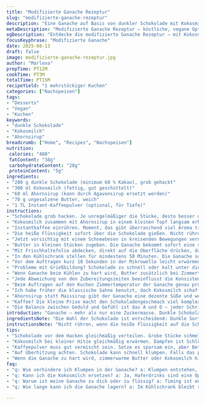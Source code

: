```yaml
---
title: "Modifizierte Ganache Rezeptur"
slug: "modifizierte-ganache-rezeptur"
description: "Eine Ganache auf Basis von dunkler Schokolade mit Kokosmilch und Ahornsirup, kombiniert mit Butter und einem Hauch Kaffee. Geeignet als Belag für mehrstöckige Kuchen oder als Füllung. Berücksichtigt Anpassungen für cremige Textur und optimale Streichfähigkeit durch Temperatur- sowie Zutatenkontrolle. Gluten-, nuss- und eifreier Ansatz. Umfasst wichtige Tipps zur Vermeidung von Klumpen und Trennen der Masse bei Inkubationszeiten und Hitzeeinwirkung."
metaDescription: "Modifizierte Ganache Rezeptur – köstliche, vegane Option für cremige Schokoladenglasur oder Füllung mit intensiven Aromen"
ogDescription: "Entdecke die modifizierte Ganache Rezeptur – mit Kokosmilch und Kaffee. Perfekt für einen mehrstöckigen Kuchen und vollmundigen Geschmack"
focusKeyphrase: "Modifizierte Ganache"
date: 2025-08-13
draft: false
image: modifizierte-ganache-rezeptur.jpg
author: "Marlena"
prepTime: PT12M
cookTime: PT3M
totalTime: PT15M
recipeYield: "1 mehrstöckiger Kuchen"
categories: ["Nachspeisen"]
tags:
- "Desserts"
- "Vegan"
- "Kuchen"
keywords:
- "dunkle Schokolade"
- "Kokosmilch"
- "Ahornsirup"
breadcrumb: ["Home", "Recipes", "Nachspeisen"]
nutrition: 
 calories: "480"
 fatContent: "38g"
 carbohydrateContent: "28g"
 proteinContent: "5g"
ingredients:
- "280 g dunkle Schokolade (minimum 60 % Kakao), grob gehackt"
- "300 ml Kokosmilch (fettig, gut geschüttelt)"
- "60 ml Ahornsirup (kann durch Agavensirup ersetzt werden)"
- "70 g ungesalzene Butter, weich"
- "1 TL Instant-Kaffeepulver (optional, für Tiefe)"
instructions:
- "Schokolade grob hacken. Je unregelmäßiger die Stücke, desto besser die Schmelze. Beiseitestellen."
- "Kokosmilch zusammen mit Ahornsirup in einem kleinen Topf langsam erhitzen. Nicht kochen – nur dampfen, kleine Blasen am Rand genügen."
- "Instantkaffee einrühren. Moment, das gibt überraschend viel Aroma trotz minimaler Menge."
- "Die heiße Flüssigkeit sofort über die Schokolade gießen. Nicht rühren! Fünf Minuten warten, Stille. Nur so schmilzt die Schokolade gleichmäßig und man sieht die erste Schwärze, wie sie glänzt."
- "Jetzt vorsichtig mit einem Schneebesen in kreisenden Bewegungen vermengen. Von außen nach innen. Leichtes Zischen aus der Mischung – Zeichen, dass die Wärme eingeschlossen wird."
- "Butter in kleinen Stücken zugeben. Die Ganache bekommt sofort eine samtige Textur. Hier auf keinen Fall kalt rühren – eher Geduld."
- "Mit Frischhaltefolie abdecken, direkt auf die Oberfläche drücken, damit keine Haut entsteht."
- "In den Kühlschrank stellen für mindestens 50 Minuten. Die Ganache sollte fest, aber streichfähig sein. Drückt man mit Finger, hinterlässt sie leichte Mulden, die langsam zurückgehen."
- "Vor dem Auftragen kurz 10 Sekunden in der Mikrowelle leicht erwärmen, falls zu hart. Keine Gefahr, wenn man immer nur in kurzen Intervallen arbeitet."
- "Probleme mit Grießbildung? Schokolade zu schnell oder kalt unter die Flüssigkeit gemischt. Niemals umgekehrt - sonst gerinnt sie."
- "Wenn Ganache beim Kühlen zu hart wird, Butter zusätzlich bei Zimmertemperatur anpassen oder mit etwas Kokosmilch verlängern."
- "Jede Abweichung von den Zubereitungszeiten beeinflusst die Konsistenz - nicht ungeduldig werden."
- "Beim Auftragen auf den Kuchen Zimmertemperatur der Ganache genau prüfen. Zu kalt zerstört die Oberfläche, zu warm macht alles flüssig."
- "Ich habe früher die klassische Sahne benutzt, doch Kokosmilch schafft ein besseres Mundgefühl und weniger Trennen bei Raumtemperatur."
- "Ahornsirup statt Maissirup gibt der Ganache eine dezente Süße und weniger Klebrigkeit, außerdem ein feiner Duft."
- "Kaffee? Die kleine Prise macht den Schokoladengeschmack viel komplexer – nicht übersüßten Zucker beschweren lassen."
- "Die Balance zwischen Geduld und Gefühl ist das A und O – jeder Schritt muss sanft und achtsam erfolgen."
introduction: "Ganache – mehr als nur eine Zuckermasse. Dunkle Schokolade mit Kokosmilch statt Sahne, kombiniert mit weicher Butter, schafft eine geschmeidige, cremige Textur. Dazu ein Schuss Ahornsirup statt Maissirup: das sorgt für eine dezente Süße ohne Überklebung. Ein feiner Hauch Kaffee bringt Tiefe, ohne zu dominieren. Aus Erfahrungen mit unzähligen Versuchen weiß ich, dass das langsame Verschmelzen, nicht Rühren direkt nach dem Eingießen, ein Schlüssel zum Erfolg ist. Die Temperaturkontrolle, die Ruhezeit vor dem Kühlen – das darf man nicht unterschätzen. Timing ist wichtiger als eine strikte Zeitvorgabe. Die Ganache soll fest, aber gebrauchsfähig bleiben. Die Praxis hat gezeigt, manche Zutaten bringen Stabilität bei Raumtemperatur. Kündigt sich die Klümpchenbildung an, zu schnell gearbeitet. Geduld ist König – und die Belohnung: samtiger Glanz, perfekte Streicheigenschaft. Nicht unnötig verrühren, nicht überhitzen. So klappt das Ganache-Handwerk."
ingredientsNote: "Die Wahl der Schokolade ist entscheidend: Dunkle Sorte mit mindestens 60 % Kakaoanteil sorgt für Balance. Kokosmilch ist ein guter Ersatz für Sahne, gibt subtile Süße und mehr Stabilität bei Zimmertemperatur. Ahornsirup statt Maissirup verhindert übermäßiges Kleben und bringt eine unterschwellige Honignote. Die Butter sollte ungesalzen und weich sein. Instantkaffee ist optional, aber eine kleine Prise intensiviert das Aroma deutlich, ohne zu dominieren. Bei Unverträglichkeiten lässt sich Kokosmilch durch Hafer- oder Mandeldrink ersetzen, jedoch mit leicht veränderter Textur – hier genau beobachten. Genauso wichtig ist die Temperaturkontrolle beim Erhitzen der Flüssigkeiten, kleine Bläschen am Rand sind optimal, zu hoch erhitzt gerinnt die Schokolade schnell. Immer frische Zutaten verwenden, alte Schokolade bekommt schnell eine matte, körnige Oberfläche."
instructionsNote: "Nicht rühren, wenn die heiße Flüssigkeit auf die Schokolade trifft. Diese Ruhephase von etwa fünf Minuten ist Gold wert, damit die Schokolade richtig schmilzt ohne Klümpchen. Das sehr sanfte Rühren danach – beachtet die Richtung – verhindert Lufteinschlüsse und Glanzverlust. Das Abdecken mit Frischhaltefolie dicht auf die Oberfläche verhindert Hautbildung, sonst entstehen unschöne Häutchen zum Verunreinigen. Genaues Timing bei Kühlschrank oder Kühltasche: Zu lange kalt – zu schokoladig und brüchig, zu kurz – zu flüssig und nicht streichfähig. Wer die Mikrowelle benutzt, darf nur Sekundenintervalle verwenden – schnell wird sie ungenießbar. Probleme mit Grieß oder Trennung können durch schnelles Temperieren kommen. Die Geduld belohnt am Ende mit samtiger Konsistenz. Beim Auftragen ist Raumtemperatur entscheidend, sonst wird der Kuchen schlimm unansehnlich. Kleine Hacks aus der Praxis: Vorher kleine Portion testen, bei Notfall Zimmertemperatur Milch oder Butter nachgeben."
tips:
- "Schokolade vor dem Hacken gleichmäßig verteilen. Grobe Stücke schmelzen besser. Achte auf unregelmäßige Formen. Damit wird die Ganache perfekt cremig. Grosse Stücke halten beim Schmelzen gut die Struktur, während sie sich langsam verbinden. Setting sounds wichtig."
- "Kokosmilch bei kleiner Hitze gleichmäßig erwärmen. Dampfen ist Schlüssel, nicht kochen. Bringt Aromen nach oben. Kräftige Blasen sind Zeichen, dass die Temperatur stimmt. Zu hohe Hitze kann die Mischung schnell ruinieren, darauf achten."
- "Kaffeepulver muss gut vermischt sein. Setze es sparsam ein, aber Betone die Wirkung. Macht den Schoko-Geschmack komplizierter. Schokolade bekommt Tiefe, genussvolle Erlebnisse warten. Kaffee verleiht Komplexität, aber übertreibe nicht."
- "Auf Überhitzung achten. Schokolade kann schnell klumpen. Falls das passiert, mit etwas Kokosmilch in kleinen Stücken reinigen. Ganache nicht unaufmerksam lassen. Jedes Detail zählt – immer beobachten."
- "Wenn die Ganache zu hart wird, zimmerwarme Butter oder Kokosmilch hinzufügen. Dadurch bleibt die Konsistenz schön samtig. Kalte Zutaten machen es schwierig, zu rühren. Bei jeder Abweichung von der Zeit passen sich die Zutaten an."
faq:
- "q: Wie verhindere ich Klumpen in der Ganache? a: Klumpen entstehen, wenn die Hitze zu schnell steigt. Schokolade langsam schmelzen. Ruhephase von 5 Minuten einhalten. Nicht rühren und dann sanft vermischen. Langsame Techniken machen den Unterschied."
- "q: Kann ich die Kokosmilch ersetzen? a: Ja, Haferdrinks sind eine Option. Aber beachte die Texturunterschiede. Es könnte die Stabilität beeinträchtigen. Wichtig ist, immer frische Zutaten zu verwenden – alte sind oft nicht geeignet."
- "q: Warum ist meine Ganache zu dick oder zu flüssig? a: Timing ist entscheidend. Wenn man zu lange oder zu kurz kühlt, gibt es Probleme. Teste die Konsistenz. Bei Bedarf kurzfristig auf Zimmertemperatur bringen, um die ideale Verbreitung zu erreichen."
- "q: Wie lange kann ich die Ganache lagern? a: Im Kühlschrank bleibt sie einige Wochen haltbar. Bei Zimmertemperatur aufbewahren ist riskant. Achte darauf, dass Temperaturschwankungen vermieden werden. Dabei wird Konsistenz gefährdet."

---
```

